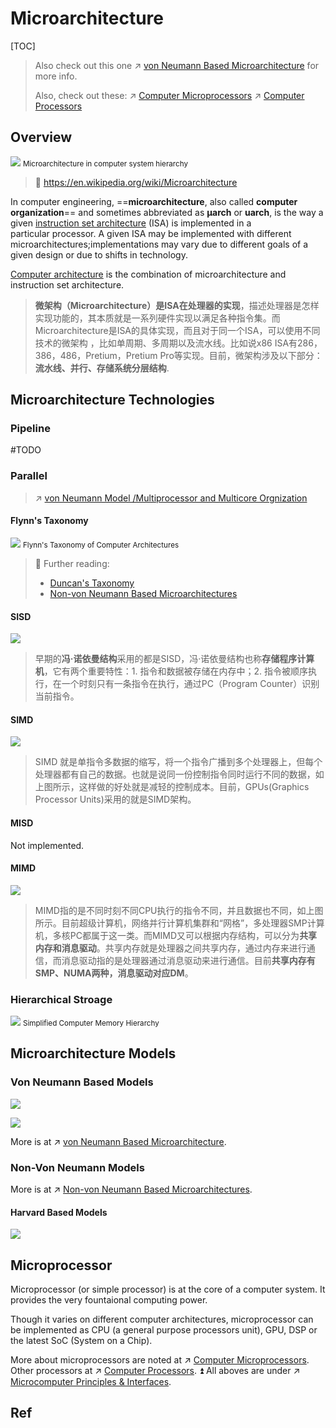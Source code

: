 # Microarchitecture

[TOC]



> Also check out this one ↗ [von Neumann Based Microarchitecture](../../Computer%20Organization%20&%20Architecture/🧝🏻‍♀️%20von%20Neumann%20Based%20Microarchitecture/von%20Neumann%20Based%20Microarchitecture.md) for more info.
> 
> Also, check out these:
> ↗ [Computer Microprocessors](../../Microcomputer%20Principles%20&%20Interfaces/Computer%20Microarchitectures/Computer%20Processors/Computer%20Microprocessors.md)
> ↗ [Computer Processors](../../Microcomputer%20Principles%20&%20Interfaces/Computer%20Microarchitectures/Computer%20Processors/Computer%20Processors.md)

## Overview
![](../../../../../Assets/Pics/Pasted%20image%2020230302132847.png)
<small>Microarchitecture in computer system hierarchy</small>

> 🔗 https://en.wikipedia.org/wiki/Microarchitecture

In computer engineering, ==**microarchitecture**, also called **computer organization**== and sometimes abbreviated as **µarch** or **uarch**, is the way a given [instruction set architecture](https://en.wikipedia.org/wiki/Instruction_set_architecture "Instruction set architecture") (ISA) is implemented in a particular processor. A given ISA may be implemented with different microarchitectures;implementations may vary due to different goals of a given design or due to shifts in technology.

[Computer architecture](https://en.wikipedia.org/wiki/Computer_architecture "Computer architecture") is the combination of microarchitecture and instruction set architecture.

> **微架构（Microarchitecture）是ISA在处理器的实现**，描述处理器是怎样实现功能的，其本质就是一系列硬件实现以满足各种指令集。而Microarchitecture是ISA的具体实现，而且对于同一个ISA，可以使用不同技术的微架构 ，比如单周期、多周期以及流水线。比如说x86 ISA有286，386，486，Pretium，Pretium Pro等实现。目前，微架构涉及以下部分：**流水线、并行、存储系统分层结构**.



## Microarchitecture Technologies
### Pipeline
#TODO 

### Parallel 

> ↗ [von Neumann Model /Multiprocessor and Multicore Orgnization](../../Computer%20Organization%20&%20Architecture/🧝🏻‍♀️%20von%20Neumann%20Based%20Microarchitecture/Processor/Multiprocessor%20and%20Multicore%20Orgnization.md)

#### Flynn's Taxonomy 

![](../../../../../Assets/Pics/Pasted%20image%2020230304154759.png)
<small>Flynn's Taxonomy of Computer Architectures</small>

> 🔗 Further reading: 
> - [Duncan's Taxonomy](https://en.wikipedia.org/wiki/Duncan%27s_taxonomy)
> - [Non-von Neumann Based Microarchitectures](../../Computer%20Organization%20&%20Architecture/Non-von%20Neumann%20Based%20Microarchitectures/Non-von%20Neumann%20Based%20Microarchitectures.md)

#### SISD
![](../../../../../Assets/Pics/Pasted%20image%2020230304155503.png)

> 早期的**冯·诺依曼结构**采用的都是SISD，冯·诺依曼结构也称**存储程序计算机**，它有两个重要特性：1. 指令和数据被存储在内存中；2. 指令被顺序执行，在一个时刻只有一条指令在执行，通过PC（Program Counter）识别当前指令。


#### SIMD
![](../../../../../Assets/Pics/Pasted%20image%2020230304155409.png)

> SIMD 就是单指令多数据的缩写，将一个指令广播到多个处理器上，但每个处理器都有自己的数据。也就是说同一份控制指令同时运行不同的数据，如上图所示，这样做的好处就是减轻的控制成本。目前，GPUs(Graphics Processor Units)采用的就是SIMD架构。


#### MISD
Not implemented.


#### MIMD
![](../../../../../Assets/Pics/Pasted%20image%2020230304155426.png)

> MIMD指的是不同时刻不同CPU执行的指令不同，并且数据也不同，如上图所示。目前超级计算机，网络并行计算机集群和“网格”，多处理器SMP计算机，多核PC都属于这一类。而MIMD又可以根据内存结构，可以分为**共享内存和消息驱动**。共享内存就是处理器之间共享内存，通过内存来进行通信，而消息驱动指的是处理器通过消息驱动来进行通信。目前**共享内存有SMP、NUMA两种，消息驱动对应DM**。


### Hierarchical Stroage 

![](../../../../../../Assets/Pics/Pasted%20image%2020230301122408.png)
<small>Simplified Computer Memory Hierarchy </small>



## Microarchitecture Models
### Von Neumann Based Models
![](../../../../../Assets/Pics/Pasted%20image%2020230302132111.png)

![](../../../../../Assets/Pics/Screenshot%202023-03-02%20at%204.11.10%20PM.png)


More is at ↗ [von Neumann Based Microarchitecture](../../Computer%20Organization%20&%20Architecture/🧝🏻‍♀️%20von%20Neumann%20Based%20Microarchitecture/von%20Neumann%20Based%20Microarchitecture.md).


### Non-Von Neumann Models

More is at ↗ [Non-von Neumann Based Microarchitectures](../../Computer%20Organization%20&%20Architecture/Non-von%20Neumann%20Based%20Microarchitectures/Non-von%20Neumann%20Based%20Microarchitectures.md).

#### Harvard Based Models
![](../../../../../Assets/Pics/Pasted%20image%2020230302132344.png)



## Microprocessor
Microprocessor (or simple processor) is at the core of a computer system. It provides the very fountaional computing power. 

Though it varies on different computer architectures, microprocessor can be implemented as CPU (a general purpose processors unit), GPU, DSP or the latest SoC (System on a Chip).


More about microprocessors are noted at ↗ [Computer Microprocessors](../../Microcomputer%20Principles%20&%20Interfaces/Computer%20Microarchitectures/Computer%20Processors/Computer%20Microprocessors.md).
Other processors at ↗ [Computer Processors](../../Microcomputer%20Principles%20&%20Interfaces/Computer%20Microarchitectures/Computer%20Processors/Computer%20Processors.md).
⏫ All aboves are under ↗ [Microcomputer Principles & Interfaces](../../Microcomputer%20Principles%20&%20Interfaces/Microcomputer%20Principles%20&%20Interfaces.md).



## Ref
[漫谈计算机架构]: https://segmentfault.com/a/1190000014885126
[Microarchitecture]: https://en.wikipedia.org/wiki/Microarchitecture#See_also
[Flynn's Taxonomy]: https://en.wikipedia.org/wiki/Flynn%27s_taxonomy